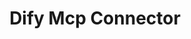 ---
created: '2025-09-16T15:05:15.652771'
modified: '2025-09-17T16:12:32.933429'
ship_factor: 5
subtype: mcp-servers
tags: []
title: Dify Mcp Connector
type: tool
version: 1
---